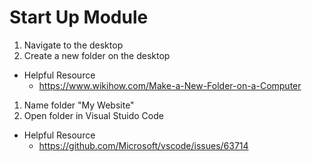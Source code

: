 # Start Up Module

1. Navigate to the desktop
1. Create a new folder on the desktop 
  - Helpful Resource
    - https://www.wikihow.com/Make-a-New-Folder-on-a-Computer
1. Name folder "My Website"
1. Open folder in Visual Stuido Code
  - Helpful Resource
    - https://github.com/Microsoft/vscode/issues/63714
